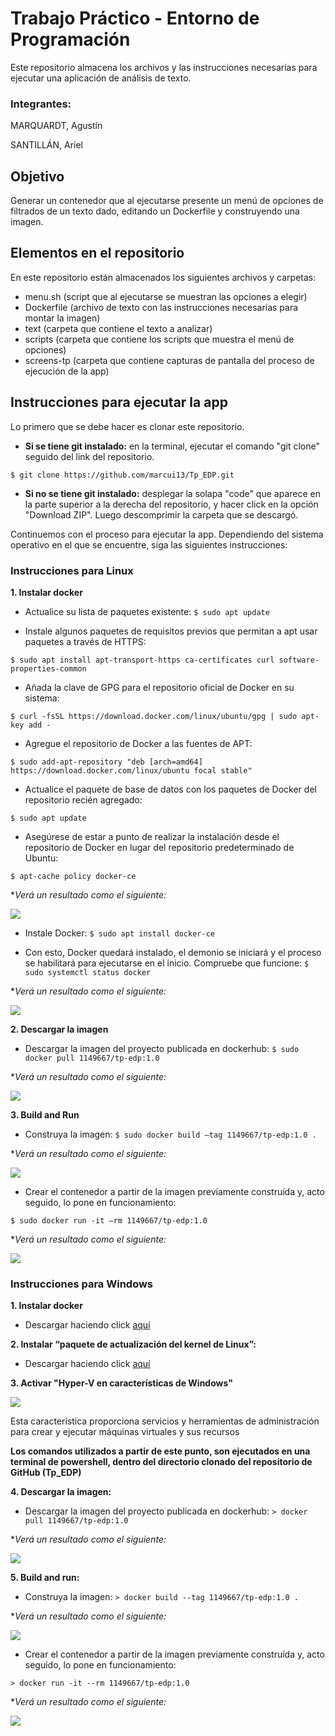 # Trabajo Práctico - Entorno de Programación



Este repositorio almacena los archivos y las instrucciones necesarias para ejecutar una aplicación de análisis de texto.

### Integrantes:
MARQUARDT, Agustín

SANTILLÁN, Ariel

## Objetivo

Generar un contenedor que al ejecutarse presente un menú de
opciones de filtrados de un texto dado, editando un Dockerfile y construyendo una imagen.

## Elementos en el repositorio

En este repositorio están almacenados los siguientes archivos y carpetas:
- menu.sh (script que al ejecutarse se muestran las opciones a elegir)
- Dockerfile (archivo de texto con las instrucciones necesarias para montar la imagen)
- text (carpeta que contiene el texto a analizar)
- scripts (carpeta que contiene los scripts que muestra el menú de opciones)
- screens-tp (carpeta que contiene capturas de pantalla del proceso de ejecución de la app)

## Instrucciones para ejecutar la app

Lo primero que se debe hacer es clonar este repositorio.
- **Si se tiene git instalado:** en la terminal, ejecutar el comando "git clone" seguido del link del repositorio.

`$ git clone https://github.com/marcui13/Tp_EDP.git`
- **Si no se tiene git instalado:** desplegar la solapa "code" que aparece en la parte superior a la derecha del repositorio, y hacer click en la opción "Download ZIP". Luego descomprimir la carpeta que se descargó.

Continuemos con el proceso para ejecutar la app. Dependiendo del sistema operativo en el que se encuentre, siga las siguientes instrucciones:

### Instrucciones para Linux

**1. Instalar docker**
- Actualice su lista de paquetes existente:
`$ sudo apt update`

- Instale algunos paquetes de requisitos previos que permitan a apt usar paquetes a través de HTTPS:

`$ sudo apt install apt-transport-https ca-certificates curl software-properties-common`

- Añada la clave de GPG para el repositorio oficial de Docker en su sistema:

`$ curl -fsSL https://download.docker.com/linux/ubuntu/gpg | sudo apt-key add -`

- Agregue el repositorio de Docker a las fuentes de APT:

`$ sudo add-apt-repository "deb [arch=amd64] https://download.docker.com/linux/ubuntu focal stable"`

- Actualice el paquete de base de datos con los paquetes de Docker del repositorio recién agregado:

`$ sudo apt update`

- Asegúrese de estar a punto de realizar la instalación desde el repositorio de Docker en lugar del repositorio predeterminado de Ubuntu:

`$ apt-cache policy docker-ce`

**Verá un resultado como el siguiente:*

<img src="/screens-tp/dockercache.PNG">

- Instale Docker:
`$ sudo apt install docker-ce`

- Con esto, Docker quedará instalado, el demonio se iniciará y el proceso se habilitará para ejecutarse en el inicio. Compruebe que funcione:
`$ sudo systemctl status docker`

**Verá un resultado como el siguiente:*

<img src="/screens-tp/dockerservice.PNG">

**2. Descargar la imagen**

- Descargar la imagen del proyecto publicada en dockerhub:
`$ sudo docker pull 1149667/tp-edp:1.0`

**Verá un resultado como el siguiente:*

<img src="/screens-tp/dockerpullimg.PNG">


**3. Build and Run**

- Construya la imagen:
`$ sudo docker build –tag 1149667/tp-edp:1.0 .`

**Verá un resultado como el siguiente:*

<img src="/screens-tp/dockerbuild.PNG">

- Crear el contenedor a partir de la imagen previamente construída y, acto seguido, lo pone en funcionamiento:

`$ sudo docker run -it –rm 1149667/tp-edp:1.0
`

**Verá un resultado como el siguiente:*

<img src="/screens-tp/dockerrun.PNG">


### Instrucciones para Windows

**1. Instalar docker**

- Descargar haciendo click [aquí](https://docs.docker.com/desktop/install/windows-install/ "aquí")


**2. Instalar “paquete de actualización del kernel de Linux”:**
- Descargar haciendo click [aquí](https://wslstorestorage.blob.core.windows.net/wslblob/wsl_update_x64.msi "aquí")

**3. Activar "Hyper-V en características de Windows"**

<img src="/screens-tp/caractwind.PNG">

Esta característica proporciona servicios y herramientas de administración para crear y ejecutar máquinas virtuales y sus recursos

**Los comandos utilizados a partir de este punto, son ejecutados en una terminal de powershell, dentro del directorio clonado del repositorio de GitHub (Tp_EDP)**

**4. Descargar la imagen:**

- Descargar la imagen del proyecto publicada en dockerhub:
`> docker pull 1149667/tp-edp:1.0`

**Verá un resultado como el siguiente:*

<img src="/screens-tp/dockerpullw.PNG">

**5. Build and run:**

- Construya la imagen:
`> docker build --tag 1149667/tp-edp:1.0 .`

**Verá un resultado como el siguiente:*

<img src="/screens-tp/dockerbuildw.PNG">

- Crear el contenedor a partir de la imagen previamente construída y, acto seguido, lo pone en funcionamiento:

`> docker run -it --rm 1149667/tp-edp:1.0`

**Verá un resultado como el siguiente:*

<img src="/screens-tp/dockerrunw.PNG">
